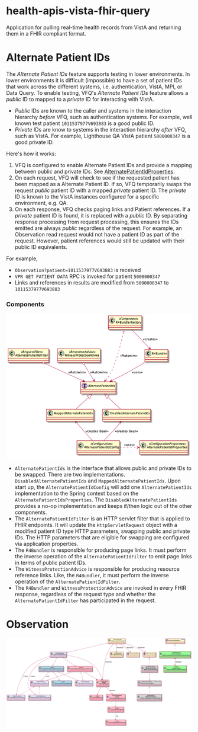 # health-apis-vista-fhir-query

Application for pulling real-time health records from VistA and returning them in a FHIR compliant format.

# Alternate Patient IDs

The _Alternate Patient IDs_ feature supports testing in lower environments. In lower environments it is difficult (impossible) to have a set of patient IDs that work across the different systems, i.e. authentication, VistA, MPI, or Data Query. To enable testing, VFQ's _Alternate Patient IDs_ feature allows a _public_ ID to mapped to a _private_ ID for interacting with VistA.

- _Public_ IDs are known to the caller and systems in the interaction hierarchy _before_ VFQ, such as authentication systems. For example, well known test patient `1011537977V693883` is a good public ID.
- _Private_ IDs are know to systems in the interaction hierarchy _after_ VFQ, such as VistA. For example, Lighthouse QA VistA patient `5000000347` is a good private ID.

Here's how it works:

1. VFQ is configured to enable Alternate Patient IDs and provide a mapping between public and private IDs. See [AlternatePatientIdProperties](vista-fhir-query/src/main/java/gov/va/api/health/vistafhirquery/service/config/AlternatePatientIdProperties.java).
1. On each request, VFQ will check to see if the requested patient has been mapped as a Alternate Patient ID. If so, VFQ temporarily swaps the request _public_ patient ID with a mapped _private_ patient ID. The _private_ ID is known to the VistA instances configured for a specific environment, e.g. QA.
1. On each response, VFQ checks paging links and Patient references. If a _private_ patient ID is found, it is replaced with a _public_ ID. By separating response processing from request processing, this ensures the IDs emitted are always _public_ regardless of the request. For example, an Observation read request would not have a patient ID as part of the request. However, patient references would still be updated with their public ID equivalents.

For example,

- `Observation?patient=1011537977V693883` is received
- `VPR GET PATIENT DATA` RPC is invoked for patient `5000000347`
- Links and references in results are modified from `5000000347` to `1011537977V693883`

### Components

![alternate-patient-ids-components](vista-fhir-query/src/plantuml/alternate-patient-id-components.png)

- `AlternatePatientIds` is the interface that allows public and private IDs to be swapped. There are two implementations. `DisabledAlternatePatientIds` and `MappedAlternatePatientIds`. Upon start up, the `AlternatePatientIdConfig` will add one `AlternatePatientIds` implementation to the Spring context based on the `AlternatePatientIdsProperties`. The `DisabledAlternatePatientIds` provides a no-op implementation and keeps if/then logic out of the other components.
- The `AlternatePatientIdFilter` is an HTTP servlet filter that is applied to FHIR endpoints. It will update the `HttpServletRequest` object with a modified patient ID type HTTP parameters, swapping public and private IDs. The HTTP parameters that are eligible for swapping are configured via application properties.
- The `R4Bundler` is responsible for producing page links. It must perform the inverse operation of the `AlternatePatientIdFilter` to emit page links in terms of public patient IDs.
- The `WitnessProtectionAdvice` is responsible for producing resource reference links. Like, the `R4Bundler`, it must perform the inverse operation of the `AlternatePatientIdFilter`.
- The `R4Bundler` and `WitnessProtectionAdvice` are invoked in every FHIR response, regardless of the request type and whether the `AlternatePatientIdFilter` has participated in the request.

# Observation

![observation-components](vista-fhir-query/src/plantuml/observation-components.png)
